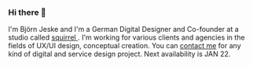 ### Hi there 👋

I'm Björn Jeske and I'm a German Digital Designer and Co-founder at a studio called <a href="https://sqrrl.de">squirrel </a>. I'm working for various clients and agencies in the fields of UX/UI design, conceptual creation.
You can <a href="mailto:bjoern.jeske@sqrrl.de">contact me</a> for any kind of digital and service design project. Next availability is JAN 22.
